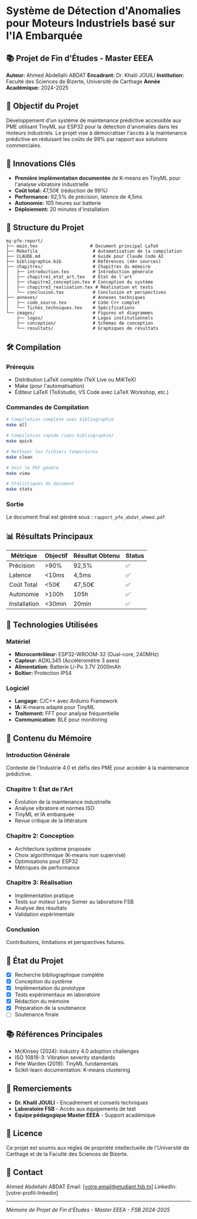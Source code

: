 # Système de Détection d'Anomalies pour Moteurs Industriels basé sur l'IA Embarquée

## 📚 Projet de Fin d'Études - Master EEEA

**Auteur:** Ahmed Abdellahi ABDAT
**Encadrant:** Dr. Khalil JOUILI
**Institution:** Faculté des Sciences de Bizerte, Université de Carthage
**Année Académique:** 2024-2025

## 🎯 Objectif du Projet

Développement d'un système de maintenance prédictive accessible aux PME utilisant TinyML sur ESP32 pour la détection d'anomalies dans les moteurs industriels. Le projet vise à démocratiser l'accès à la maintenance prédictive en réduisant les coûts de 99% par rapport aux solutions commerciales.

## 🚀 Innovations Clés

- **Première implémentation documentée** de K-means en TinyML pour l'analyse vibratoire industrielle
- **Coût total:** 47,50€ (réduction de 99%)
- **Performance:** 92,5% de précision, latence de 4,5ms
- **Autonomie:** 105 heures sur batterie
- **Déploiement:** 20 minutes d'installation

## 📁 Structure du Projet

```
my-pfe-report/
├── main.tex                    # Document principal LaTeX
├── Makefile                     # Automatisation de la compilation
├── CLAUDE.md                    # Guide pour Claude Code AI
├── bibliographie.bib            # Références (44+ sources)
├── chapitres/                   # Chapitres du mémoire
│   ├── introduction.tex         # Introduction générale
│   ├── chapitre1_etat_art.tex   # État de l'art
│   ├── chapitre2_conception.tex # Conception du système
│   ├── chapitre3_realisation.tex # Réalisation et tests
│   └── conclusion.tex           # Conclusion et perspectives
├── annexes/                     # Annexes techniques
│   ├── code_source.tex          # Code C++ complet
│   └── fiches_techniques.tex    # Spécifications
└── images/                      # Figures et diagrammes
    ├── logos/                   # Logos institutionnels
    ├── conception/              # Schémas de conception
    └── resultats/               # Graphiques de résultats
```

## 🛠️ Compilation

### Prérequis
- Distribution LaTeX complète (TeX Live ou MiKTeX)
- Make (pour l'automatisation)
- Éditeur LaTeX (TeXstudio, VS Code avec LaTeX Workshop, etc.)

### Commandes de Compilation

```bash
# Compilation complète avec bibliographie
make all

# Compilation rapide (sans bibliographie)
make quick

# Nettoyer les fichiers temporaires
make clean

# Voir le PDF généré
make view

# Statistiques du document
make stats
```

### Sortie
Le document final est généré sous : `rapport_pfe_abdat_ahmed.pdf`

## 📊 Résultats Principaux

| Métrique | Objectif | Résultat Obtenu | Status |
|----------|----------|-----------------|---------|
| Précision | >90% | 92,5% | ✅ |
| Latence | <10ms | 4,5ms | ✅ |
| Coût Total | <50€ | 47,50€ | ✅ |
| Autonomie | >100h | 105h | ✅ |
| Installation | <30min | 20min | ✅ |

## 🔬 Technologies Utilisées

### Matériel
- **Microcontrôleur:** ESP32-WROOM-32 (Dual-core, 240MHz)
- **Capteur:** ADXL345 (Accéléromètre 3 axes)
- **Alimentation:** Batterie Li-Po 3.7V 2000mAh
- **Boîtier:** Protection IP54

### Logiciel
- **Langage:** C/C++ avec Arduino Framework
- **IA:** K-means adapté pour TinyML
- **Traitement:** FFT pour analyse fréquentielle
- **Communication:** BLE pour monitoring

## 📖 Contenu du Mémoire

### Introduction Générale
Contexte de l'Industrie 4.0 et défis des PME pour accéder à la maintenance prédictive.

### Chapitre 1: État de l'Art
- Évolution de la maintenance industrielle
- Analyse vibratoire et normes ISO
- TinyML et IA embarquée
- Revue critique de la littérature

### Chapitre 2: Conception
- Architecture système proposée
- Choix algorithmique (K-means non supervisé)
- Optimisations pour ESP32
- Métriques de performance

### Chapitre 3: Réalisation
- Implémentation pratique
- Tests sur moteur Leroy Somer au laboratoire FSB
- Analyse des résultats
- Validation expérimentale

### Conclusion
Contributions, limitations et perspectives futures.

## 🔄 État du Projet

- [x] Recherche bibliographique complète
- [x] Conception du système
- [x] Implémentation du prototype
- [x] Tests expérimentaux en laboratoire
- [x] Rédaction du mémoire
- [x] Préparation de la soutenance
- [ ] Soutenance finale

## 📚 Références Principales

- McKinsey (2024): Industry 4.0 adoption challenges
- ISO 10816-3: Vibration severity standards
- Pete Warden (2019): TinyML fundamentals
- Scikit-learn documentation: K-means clustering

## 🤝 Remerciements

- **Dr. Khalil JOUILI** - Encadrement et conseils techniques
- **Laboratoire FSB** - Accès aux équipements de test
- **Équipe pédagogique Master EEEA** - Support académique

## 📄 Licence

Ce projet est soumis aux règles de propriété intellectuelle de l'Université de Carthage et de la Faculté des Sciences de Bizerte.

## 📧 Contact

Ahmed Abdellahi ABDAT
Email: [votre.email@etudiant.fsb.tn]
LinkedIn: [votre-profil-linkedin]

---

*Mémoire de Projet de Fin d'Études - Master EEEA - FSB 2024-2025*